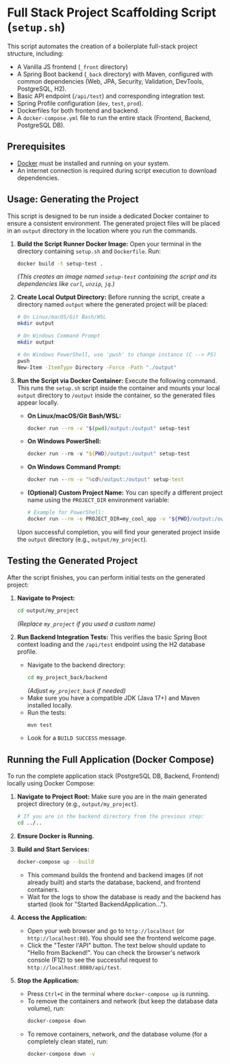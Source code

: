 # Full Stack Project Scaffolding Script (`setup.sh`)

This script automates the creation of a boilerplate full-stack project structure, including:

*   A Vanilla JS frontend (`_front` directory)
*   A Spring Boot backend (`_back` directory) with Maven, configured with common dependencies (Web, JPA, Security, Validation, DevTools, PostgreSQL, H2).
*   Basic API endpoint (`/api/test`) and corresponding integration test.
*   Spring Profile configuration (`dev`, `test`, `prod`).
*   Dockerfiles for both frontend and backend.
*   A `docker-compose.yml` file to run the entire stack (Frontend, Backend, PostgreSQL DB).

## Prerequisites

*   [Docker](https://docs.docker.com/get-docker/) must be installed and running on your system.
*   An internet connection is required during script execution to download dependencies.

## Usage: Generating the Project

This script is designed to be run inside a dedicated Docker container to ensure a consistent environment. The generated project files will be placed in an `output` directory in the location where you run the commands.

1.  **Build the Script Runner Docker Image:**
    Open your terminal in the directory containing `setup.sh` and `Dockerfile`. Run:
    ```bash
    docker build -t setup-test .
    ```
    *(This creates an image named `setup-test` containing the script and its dependencies like `curl`, `unzip`, `jq`.)*

2.  **Create Local Output Directory:**
    Before running the script, create a directory named `output` where the generated project will be placed:
    ```bash
    # On Linux/macOS/Git Bash/WSL
    mkdir output

    # On Windows Command Prompt
    mkdir output

    # On Windows PowerShell, use 'pwsh' to change instance (C --> PS)
    pwsh 
    New-Item -ItemType Directory -Force -Path "./output"
    ```

3.  **Run the Script via Docker Container:**
    Execute the following command. This runs the `setup.sh` script inside the container and mounts your local `output` directory to `/output` inside the container, so the generated files appear locally.

    *   **On Linux/macOS/Git Bash/WSL:**
        ```bash
        docker run --rm -v "$(pwd)/output:/output" setup-test
        ```
    *   **On Windows PowerShell:**
        ```powershell
        docker run --rm -v "${PWD}/output:/output" setup-test
        ```
    *   **On Windows Command Prompt:**
        ```cmd
        docker run --rm -v "%cd%/output:/output" setup-test
        ```

    *   **(Optional) Custom Project Name:** You can specify a different project name using the `PROJECT_DIR` environment variable:
        ```bash
        # Example for PowerShell:
        docker run --rm -e PROJECT_DIR=my_cool_app -v "${PWD}/output:/output" setup-test
        ```

    Upon successful completion, you will find your generated project inside the `output` directory (e.g., `output/my_project`).

## Testing the Generated Project

After the script finishes, you can perform initial tests on the generated project:

1.  **Navigate to Project:**
    ```bash
    cd output/my_project
    ```
    *(Replace `my_project` if you used a custom name)*

2.  **Run Backend Integration Tests:**
    This verifies the basic Spring Boot context loading and the `/api/test` endpoint using the H2 database profile.
    *   Navigate to the backend directory:
        ```bash
        cd my_project_back/backend
        ```
        *(Adjust `my_project_back` if needed)*
    *   Make sure you have a compatible JDK (Java 17+) and Maven installed locally.
    *   Run the tests:
        ```bash
        mvn test
        ```
    *   Look for a `BUILD SUCCESS` message.

## Running the Full Application (Docker Compose)

To run the complete application stack (PostgreSQL DB, Backend, Frontend) locally using Docker Compose:

1.  **Navigate to Project Root:**
    Make sure you are in the main generated project directory (e.g., `output/my_project`).
    ```bash
    # If you are in the backend directory from the previous step:
    cd ../..
    ```

2.  **Ensure Docker is Running.**

3.  **Build and Start Services:**
    ```bash
    docker-compose up --build
    ```
    *   This command builds the frontend and backend images (if not already built) and starts the database, backend, and frontend containers.
    *   Wait for the logs to show the database is ready and the backend has started (look for "Started BackendApplication...").

4.  **Access the Application:**
    *   Open your web browser and go to `http://localhost` (or `http://localhost:80`). You should see the frontend welcome page.
    *   Click the "Tester l'API" button. The text below should update to "Hello from Backend!". You can check the browser's network console (F12) to see the successful request to `http://localhost:8080/api/test`.

5.  **Stop the Application:**
    *   Press `Ctrl+C` in the terminal where `docker-compose up` is running.
    *   To remove the containers and network (but keep the database data volume), run:
        ```bash
        docker-compose down
        ```
    *   To remove containers, network, *and* the database volume (for a completely clean state), run:
        ```bash
        docker-compose down -v
        ```
